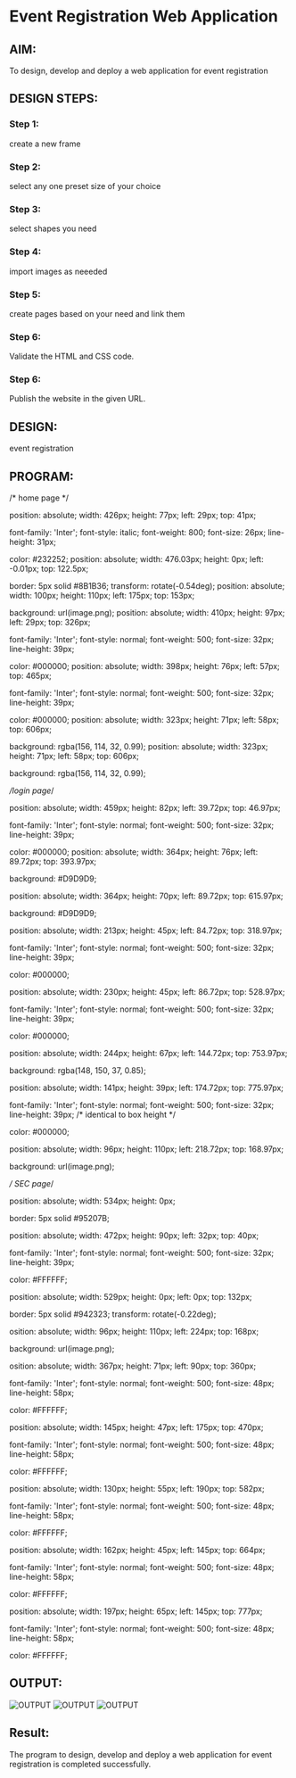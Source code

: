 # Event Registration Web Application

## AIM:
To design, develop and deploy a web application for event registration

## DESIGN STEPS:

### Step 1:
create a new frame


### Step 2:
select any one preset size of your choice


### Step 3:
select shapes you need


### Step 4:
import images as neeeded


### Step 5:
create pages based on your need and link them

### Step 6:

Validate the HTML and CSS code.

### Step 6:

Publish the website in the given URL.

## DESIGN:
event registration

## PROGRAM:

/* home page */

position: absolute;
width: 426px;
height: 77px;
left: 29px;
top: 41px;

font-family: 'Inter';
font-style: italic;
font-weight: 800;
font-size: 26px;
line-height: 31px;

color: #232252;
position: absolute;
width: 476.03px;
height: 0px;
left: -0.01px;
top: 122.5px;

border: 5px solid #8B1B36;
transform: rotate(-0.54deg);
position: absolute;
width: 100px;
height: 110px;
left: 175px;
top: 153px;

background: url(image.png);
position: absolute;
width: 410px;
height: 97px;
left: 29px;
top: 326px;

font-family: 'Inter';
font-style: normal;
font-weight: 500;
font-size: 32px;
line-height: 39px;

color: #000000;
position: absolute;
width: 398px;
height: 76px;
left: 57px;
top: 465px;

font-family: 'Inter';
font-style: normal;
font-weight: 500;
font-size: 32px;
line-height: 39px;

color: #000000;
position: absolute;
width: 323px;
height: 71px;
left: 58px;
top: 606px;

background: rgba(156, 114, 32, 0.99);
position: absolute;
width: 323px;
height: 71px;
left: 58px;
top: 606px;

background: rgba(156, 114, 32, 0.99);

*/login page*/

position: absolute;
width: 459px;
height: 82px;
left: 39.72px;
top: 46.97px;

font-family: 'Inter';
font-style: normal;
font-weight: 500;
font-size: 32px;
line-height: 39px;

color: #000000;
position: absolute;
width: 364px;
height: 76px;
left: 89.72px;
top: 393.97px;

background: #D9D9D9;

position: absolute;
width: 364px;
height: 70px;
left: 89.72px;
top: 615.97px;

background: #D9D9D9;

position: absolute;
width: 213px;
height: 45px;
left: 84.72px;
top: 318.97px;

font-family: 'Inter';
font-style: normal;
font-weight: 500;
font-size: 32px;
line-height: 39px;

color: #000000;

position: absolute;
width: 230px;
height: 45px;
left: 86.72px;
top: 528.97px;

font-family: 'Inter';
font-style: normal;
font-weight: 500;
font-size: 32px;
line-height: 39px;

color: #000000;

position: absolute;
width: 244px;
height: 67px;
left: 144.72px;
top: 753.97px;

background: rgba(148, 150, 37, 0.85);

position: absolute;
width: 141px;
height: 39px;
left: 174.72px;
top: 775.97px;

font-family: 'Inter';
font-style: normal;
font-weight: 500;
font-size: 32px;
line-height: 39px;
/* identical to box height */


color: #000000;

position: absolute;
width: 96px;
height: 110px;
left: 218.72px;
top: 168.97px;

background: url(image.png);

*/ SEC page*/

position: absolute;
width: 534px;
height: 0px;

border: 5px solid #95207B;

position: absolute;
width: 472px;
height: 90px;
left: 32px;
top: 40px;

font-family: 'Inter';
font-style: normal;
font-weight: 500;
font-size: 32px;
line-height: 39px;

color: #FFFFFF;

position: absolute;
width: 529px;
height: 0px;
left: 0px;
top: 132px;

border: 5px solid #942323;
transform: rotate(-0.22deg);

osition: absolute;
width: 96px;
height: 110px;
left: 224px;
top: 168px;

background: url(image.png);

osition: absolute;
width: 367px;
height: 71px;
left: 90px;
top: 360px;

font-family: 'Inter';
font-style: normal;
font-weight: 500;
font-size: 48px;
line-height: 58px;

color: #FFFFFF;

position: absolute;
width: 145px;
height: 47px;
left: 175px;
top: 470px;

font-family: 'Inter';
font-style: normal;
font-weight: 500;
font-size: 48px;
line-height: 58px;

color: #FFFFFF;

position: absolute;
width: 130px;
height: 55px;
left: 190px;
top: 582px;

font-family: 'Inter';
font-style: normal;
font-weight: 500;
font-size: 48px;
line-height: 58px;

color: #FFFFFF;

position: absolute;
width: 162px;
height: 45px;
left: 145px;
top: 664px;

font-family: 'Inter';
font-style: normal;
font-weight: 500;
font-size: 48px;
line-height: 58px;

color: #FFFFFF;

position: absolute;
width: 197px;
height: 65px;
left: 145px;
top: 777px;

font-family: 'Inter';
font-style: normal;
font-weight: 500;
font-size: 48px;
line-height: 58px;

color: #FFFFFF;


## OUTPUT:

![OUTPUT](./out1.png)
![OUTPUT](./out2.png)
![OUTPUT](./out3.png)

## Result:
The program to design, develop and deploy a web application for event registration is completed successfully.

